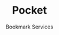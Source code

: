 ---
slug: pocket
title: Pocket
subtitle: Bookmark Services
provider: mozilla
aliases:
    - /ethical-alternatives-to-pocket/
---